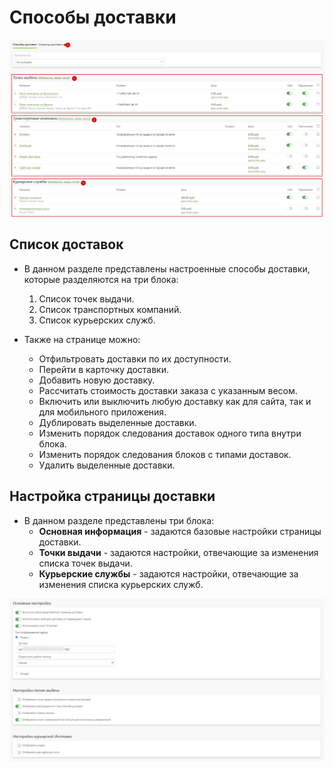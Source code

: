 # Способы доставки

![](../_media/site/site21.png ':size=70%')
## Список доставок
* В данном разделе представлены настроенные способы доставки, которые разделяются на три блока:
    1. Список точек выдачи.
    2. Список транспортных компаний.
    3. Список курьерских служб.

* Также на странице можно:
    + Отфильтровать доставки по их доступности.
    + Перейти в карточку доставки.
    + Добавить новую доставку.
    + Рассчитать стоимость доставки заказа с указанным весом.
    + Включить или выключить любую доставку как для сайта, так и для мобильного приложения.
    + Дублировать выделенные доставки.
    + Изменить порядок следования доставок одного типа внутри блока.
    + Изменить порядок следования блоков с типами доставок.
    + Удалить выделенные доставки.

## Настройка страницы доставки
* В данном разделе представлены три блока:
    + __Основная информация__ - задаются базовые настройки страницы доставки.
    + __Точки выдачи__ - задаются настройки, отвечающие за изменения списка точек выдачи.
    + __Курьерские службы__ - задаются настройки, отвечающие за изменения списка курьерских служб.

![](../_media/site/site22.png ':size=70%')